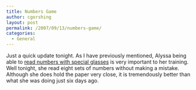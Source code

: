 ```yaml
---
title: Numbers Game
author: cgorshing
layout: post
permalink: /2007/09/13/numbers-game/
categories:
  - General
---
```

Just a quick update tonight. As I have previously mentioned, Alyssa being able to [read numbers with special glasses][1] is very important to her training. Well tonight, she read eight sets of numbers without making a mistake. Although she does hold the paper very close, it is tremendously better than what she was doing just six days ago.

 [1]: http://alyssa.gorshing.net/blog/?p=13 "A certain exercise is detrimental"
